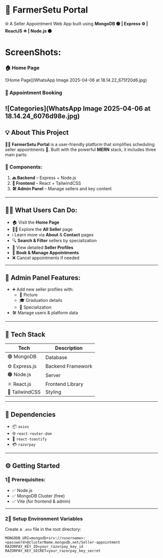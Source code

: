 # 🚜 FarmerSetu Portal  
🌐 A Seller Appointment Web App built using **MongoDB 🟢 | Express ⚙️ | ReactJS ⚛️ | Node.js 🟤**

# ScreenShots:
### 🏠 Home Page
  ![Home Page](WhatsApp Image 2025-04-06 at 18.14.22_675f20d6.jpg)
### 📅 Appointment Booking
  ![Categories](WhatsApp Image 2025-04-06 at 18.14.24_6076d98e.jpg)
---

## 💡 About This Project  
👨‍🌾 **FarmerSetu Portal** is a user-friendly platform that simplifies scheduling seller appointments 📅. Built with the powerful **MERN** stack, it includes three main parts:

### 🧱 Components:
1. **🔙 Backend** – Express + Node.js  
2. **🎨 Frontend** – React + TailwindCSS  
3. **🛠 Admin Panel** – Manage sellers and key content

---

## 🧑‍🌾 What Users Can Do:
- 🏠 Visit the **Home Page**
- 👨‍⚕️ Explore the **All Seller** page
- ℹ️ Learn more via **About** & **Contact** pages
- 🔍 **Search & Filter** sellers by specialization
- 📄 View detailed **Seller Profiles**
- 📆 **Book & Manage Appointments**
- ❌ Cancel appointments if needed

---

## 🔐 Admin Panel Features:
- ➕ Add new seller profiles with:
  - 📸 Picture
  - 🎓 Graduation details
  - 📘 Specialization
- 🛠 Manage users & platform data

---

## 🚀 Tech Stack

| Tech | Description |
|------|-------------|
| 🟢 MongoDB | Database |
| ⚙️ Express.js | Backend Framework |
| 🟤 Node.js | Server |
| ⚛️ React.js | Frontend Library |
| 🎨 TailwindCSS | Styling |

---

## 🧩 Dependencies

- 📦 `axios`
- 🌐 `react-router-dom`
- 🔔 `react-toastify`
- 💳 `razorpay`

---

## ⚙️ Getting Started

### 1⃣ Prerequisites:
- ✅ Node.js
- ✅ MongoDB Cluster (free)
- ✅ Vite (for frontend & admin)

---

### 2⃣ Setup Environment Variables  
Create a `.env` file in the root directory:

```env
MONGODB_URI=mongodb+srv://<username>:<password>@clusterName.mongodb.net/Seller-appointment
RAZORPAY_KEY_ID=your_razorpay_key_id
RAZORPAY_KEY_SECRET=your_razorpay_key_secret

